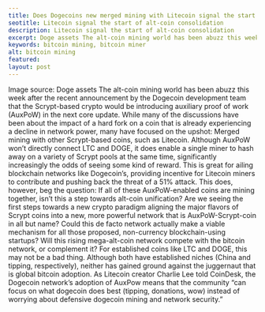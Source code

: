 ```yaml
---
title: Does Dogecoins new merged mining with Litecoin signal the start of alt-coin consolidation?
seotitle: Litecoin signal the start of alt-coin consolidation
description: Litecoin signal the start of alt-coin consolidation
excerpt: Doge assets The alt-coin mining world has been abuzz this week
keywords: bitcoin mining, bitcoin miner
alt: bitcoin mining
featured: 
layout: post
---
```


Image source: Doge assets
The alt-coin mining world has been abuzz this week after the recent announcement by the Dogecoin development team that the Scrypt-based crypto would be introducing auxiliary proof of work (AuxPoW) in the next core update. While many of the discussions have been about the impact of a hard fork on a coin that is already experiencing a decline in network power, many have focused on the upshot: Merged mining with other Scrypt-based coins, such as Litecoin.
Although AuxPoW won’t directly connect LTC and DOGE, it does enable a single miner to hash away on a variety of Scrypt pools at the same time, significantly increasingly the odds of seeing some kind of reward. This is great for ailing blockchain networks like Dogecoin’s, providing incentive for Litecoin miners to contribute and pushing back the threat of a 51% attack.
This does, however, beg the question: If all of these AuxPoW-enabled coins are mining together, isn’t this a step towards alt-coin unification?
Are we seeing the first steps towards a new crypto paradigm aligning the major flavors of Scrypt coins into a new, more powerful network that is AuxPoW-Scrypt-coin in all but name? Could this de facto network actually make a viable mechanism for all those proposed, non-currency blockchain-using startups? Will this rising mega-alt-coin network compete with the bitcoin network, or complement it?
For established coins like LTC and DOGE, this may not be a bad thing. Although both have established niches (China and tipping, respectively), neither has gained ground against the juggernaut that is global bitcoin adoption. As Litecoin creator Charlie Lee told CoinDesk, the Dogecoin network’s adoption of AuxPow means that the community “can focus on what dogecoin does best (tipping, donations, wow) instead of worrying about defensive dogecoin mining and network security.”
